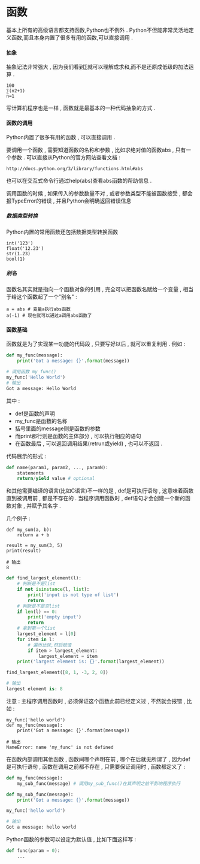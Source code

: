 # 函数

基本上所有的高级语言都支持函数,Python也不例外 . Python不但能非常灵活地定义函数,而且本身内置了很多有用的函数,可以直接调用 .

#### 抽象

抽象记法非常强大 , 因为我们看到∑就可以理解成求和,而不是还原成低级的加法运算 .

```
100
∑(n2+1)
n=1
```

写计算机程序也是一样 , 函数就是最基本的一种代码抽象的方式 .

#### 函数的调用

Python内置了很多有用的函数 , 可以直接调用 .

要调用一个函数 , 需要知道函数的名称和参数 , 比如求绝对值的函数abs , 只有一个参数 . 可以直接从Python的官方网站查看文档 :

```
http://docs.python.org/3/library/functions.html#abs
```

也可以在交互式命令行通过help\(abs\)查看abs函数的帮助信息 .

调用函数的时候 , 如果传入的参数数量不对 , 或者参数类型不能被函数接受 , 都会报TypeError的错误 , 并且Python会明确返回错误信息

##### 数据类型转换

Python内置的常用函数还包括数据类型转换函数

```
int('123')
float('12.23')
str(1.23)
bool(1)
```

##### 别名

函数名其实就是指向一个函数对象的引用 , 完全可以把函数名赋给一个变量 , 相当于给这个函数起了一个"别名" :

```
a = abs # 变量a执行abs函数
a(-1) # 现在就可以通过a调用abs函数了
```

#### 函数基础

函数就是为了实现某一功能的代码段 , 只要写好以后 , 就可以重复利用 . 例如 :

```py
def my_func(message):
    print('Got a message: {}'.format(message))

# 调用函数 my_func()
my_func('Hello World')
# 输出
Got a message: Hello World
```

其中 :

* def是函数的声明
* my\_func是函数的名称
* 括号里面的message则是函数的参数
* 而print那行则是函数的主体部分 , 可以执行相应的语句
* 在函数最后 , 可以返回调用结果\(retrun或yield\) , 也可以不返回 . 

代码展示的形式 :

```py
def name(param1, param2, ..., paramN):
    statements
    return/yield value # optional
```

和其他需要编译的语言\(比如C语言\)不一样的是 , def是可执行语句 , 这意味着函数直到被调用前 , 都是不存在的 . 当程序调用函数时 , def语句才会创建一个新的函数对象 , 并赋予其名字 .

几个例子 :

```
def my_sum(a, b):
    return a + b

result = my_sum(3, 5)
print(result)

# 输出
8
```

```py
def find_largest_element(l):
    # 判断是不是list
    if not isinstance(l, list):
        print('input is not type of list')
        return
    # 判断是不是空list
    if len(l) == 0:
        print('empty input')
        return
    # 拿到第一个list    
    largest_element = l[0]
    for item in l:
        # 遍历比较,然后赋值
        if item > largest_element:
            largest_element = item
    print('largest element is: {}'.format(largest_element))

find_largest_element([8, 1, -3, 2, 0])

# 输出
largest element is: 8
```

注意 : 主程序调用函数时 , 必须保证这个函数此前已经定义过 , 不然就会报错 , 比如 :

```
my_func('hello world')
def my_func(message):
    print('Got a message: {}'.format(message))

# 输出
NameError: name 'my_func' is not defined
```

在函数内部调用其他函数 , 函数间哪个声明在前 , 哪个在后就无所谓了 , 因为def是可执行语句 , 函数在调用之前都不存在 , 只需要保证调用时 , 函数都定义了 :

```py
def my_func(message):
    my_sub_func(message) # 调用my_sub_func()在其声明之前不影响程序执行

def my_sub_func(message):
    print('Got a message: {}'.format(message))

my_func('hello world')

# 输出
Got a message: hello world
```

Python函数的参数可以设定为默认值 , 比如下面这样写 : 

```py
def func(param = 0):
    ...
```



